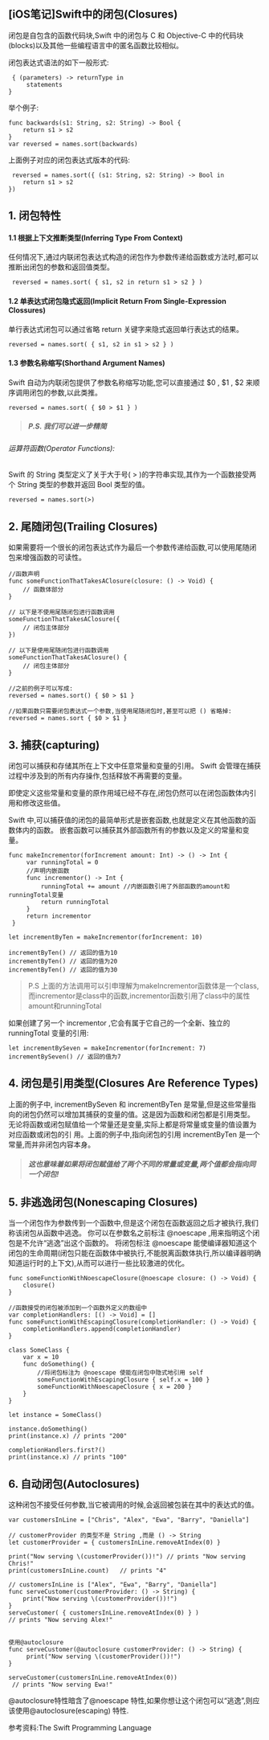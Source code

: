 ## [iOS笔记]Swift中的闭包(Closures)

<!--more-->
闭包是自包含的函数代码块,Swift 中的闭包与 C 和 Objective-C 中的代码块(blocks)以及其他一些编程语言中的匿名函数比较相似。

闭包表达式语法的如下一般形式:
```
 { (parameters) -> returnType in
     statements
}
```
举个例子:
```
func backwards(s1: String, s2: String) -> Bool {
    return s1 > s2
}
var reversed = names.sort(backwards)
```

上面例子对应的闭包表达式版本的代码:

```
 reversed = names.sort({ (s1: String, s2: String) -> Bool in
    return s1 > s2
})
```
## 1. 闭包特性
#### 1.1 根据上下文推断类型(Inferring Type From Context)

任何情况下,通过内联闭包表达式构造的闭包作为参数传递给函数或方法时,都可以推断出闭包的参数和返回值类型。
```
 reversed = names.sort( { s1, s2 in return s1 > s2 } )

```

#### 1.2 单表达式闭包隐式返回(Implicit Return From Single-Expression Clossures)
单行表达式闭包可以通过省略 return 关键字来隐式返回单行表达式的结果。

```
reversed = names.sort( { s1, s2 in s1 > s2 } )
```
#### 1.3 参数名称缩写(Shorthand Argument Names)
Swift 自动为内联闭包提供了参数名称缩写功能,您可以直接通过 $0 , $1 , $2 来顺序调用闭包的参数,以此类推。
```
reversed = names.sort( { $0 > $1 } )
```
> ##### P.S. 我们可以进一步精简
###### 运算符函数(Operator Functions):
Swift 的 String 类型定义了关于大于号( > )的字符串实现,其作为一个函数接受两个 String 类型的参数并返回 Bool 类型的值。
```
reversed = names.sort(>)
```

## 2. 尾随闭包(Trailing Closures)
如果需要将一个很长的闭包表达式作为最后一个参数传递给函数,可以使用尾随闭包来增强函数的可读性。
```
//函数声明
func someFunctionThatTakesAClosure(closure: () -> Void) { 
	// 函数体部分
}

// 以下是不使用尾随闭包进行函数调用
someFunctionThatTakesAClosure({
	// 闭包主体部分 
})

// 以下是使用尾随闭包进行函数调用 
someFunctionThatTakesAClosure() {
	// 闭包主体部分 
}
```

```
//之前的例子可以写成:
reversed = names.sort() { $0 > $1 }

//如果函数只需要闭包表达式一个参数,当使用尾随闭包时,甚至可以把 () 省略掉:
reversed = names.sort { $0 > $1 }
```

## 3. 捕获(capturing)
闭包可以捕获和存储其所在上下文中任意常量和变量的引用。
Swift 会管理在捕获过程中涉及到的所有内存操作,包括释放不再需要的变量。

即使定义这些常量和变量的原作用域已经不存在,闭包仍然可以在闭包函数体内引用和修改这些值。

Swift 中,可以捕获值的闭包的最简单形式是嵌套函数,也就是定义在其他函数的函数体内的函数。
嵌套函数可以捕获其外部函数所有的参数以及定义的常量和变量。

```
func makeIncrementor(forIncrement amount: Int) -> () -> Int {
     var runningTotal = 0
     //声明内嵌函数
     func incrementor() -> Int { 
         runningTotal += amount //内嵌函数引用了外部函数的amount和runningTotal变量
         return runningTotal
     }
     return incrementor
 }

let incrementByTen = makeIncrementor(forIncrement: 10)

incrementByTen() // 返回的值为10
incrementByTen() // 返回的值为20
incrementByTen() // 返回的值为30

```
> P.S 上面的方法调用可以引申理解为makeIncrementor函数体是一个class,
而incrementor是class中的函数,incrementor函数引用了class中的属性amount和runningTotal

如果创建了另一个 incrementor ,它会有属于它自己的一个全新、独立的 runningTotal 变量的引用:

```
let incrementBySeven = makeIncrementor(forIncrement: 7)
incrementBySeven() // 返回的值为7
```

## 4. 闭包是引用类型(Closures Are Reference Types)

上面的例子中, incrementBySeven 和 incrementByTen 是常量,但是这些常量指向的闭包仍然可以增加其捕获的变量的值。这是因为函数和闭包都是引用类型。
无论将函数或闭包赋值给一个常量还是变量,实际上都是将常量或变量的值设置为对应函数或闭包的引 用。上面的例子中,指向闭包的引用 incrementByTen 是一个常量,而并非闭包内容本身。

> ##### 这也意味着如果将闭包赋值给了两个不同的常量或变量,两个值都会指向同一个闭包!

## 5. 非逃逸闭包(Nonescaping Closures)
当一个闭包作为参数传到一个函数中,但是这个闭包在函数返回之后才被执行,我们称该闭包从函数中逃逸。
你可以在参数名之前标注 @noescape ,用来指明这个闭包是不允许“逃逸”出这个函数的。
将闭包标注 @noescape 能使编译器知道这个闭包的生命周期(闭包只能在函数体中被执行,不能脱离函数体执行,所以编译器明确知道运行时的上下文),从而可以进行一些比较激进的优化。
```
func someFunctionWithNoescapeClosure(@noescape closure: () -> Void) {
    closure()
}

//函数接受的闭包被添加到一个函数外定义的数组中
var completionHandlers: [() -> Void] = []
func someFunctionWithEscapingClosure(completionHandler: () -> Void) {
    completionHandlers.append(completionHandler)
}

class SomeClass {
    var x = 10
    func doSomething() {
        //将闭包标注为 @noescape 使能在闭包中隐式地引用 self
        someFunctionWithEscapingClosure { self.x = 100 } 
        someFunctionWithNoescapeClosure { x = 200 }
    }
}

let instance = SomeClass()

instance.doSomething()
print(instance.x) // prints "200"

completionHandlers.first?()
print(instance.x) // prints "100"
```

## 6. 自动闭包(Autoclosures)
这种闭包不接受任何参数,当它被调用的时候,会返回被包装在其中的表达式的值。
```
var customersInLine = ["Chris", "Alex", "Ewa", "Barry", "Daniella"]

// customerProvider 的类型不是 String ,而是 () -> String 
let customerProvider = { customersInLine.removeAtIndex(0) }

print("Now serving \(customerProvider())!") // prints "Now serving Chris!"
print(customersInLine.count)   // prints "4"
```

```
// customersInLine is ["Alex", "Ewa", "Barry", "Daniella"]
func serveCustomer(customerProvider: () -> String) {
    print("Now serving \(customerProvider())!")
}
serveCustomer( { customersInLine.removeAtIndex(0) } )
// prints "Now serving Alex!"


使用@autoclosure
func serveCustomer(@autoclosure customerProvider: () -> String) {
     print("Now serving \(customerProvider())!")
}

serveCustomer(customersInLine.removeAtIndex(0))
 // prints "Now serving Ewa!"
```

@autoclosure特性暗含了@noescape 特性,如果你想让这个闭包可以“逃逸”,则应该使用@autoclosure(escaping) 特性.

参考资料:The Swift Programming Language
